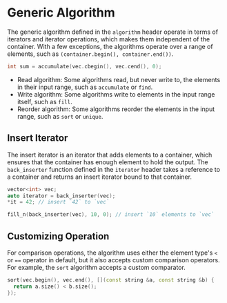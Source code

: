 # Generic Algorithm

The generic algorithm defined in the `algorithm` header operate in terms of iterators and iterator operations, which makes them independent of the container. With a few exceptions, the algorithms operate over a range of elements, such as `(container.begin(), container.end())`.

```cpp
int sum = accumulate(vec.cbegin(), vec.cend(), 0);
```

- Read algorithm: Some algorithms read, but never write to, the elements in their input range, such as `accumulate` or `find`.
- Write algorithm: Some algorithms write to elements in the input range itself, such as `fill`.
- Reorder algorithm: Some algorithms reorder the elements in the input range, such as `sort` or `unique`.

## Insert Iterator

The insert iterator is an iterator that adds elements to a container, which ensures that the container has enough element to hold the output. The `back_inserter` function defined in the `iterator` header takes a reference to a container and returns an insert iterator bound to that container.

```cpp
vector<int> vec;
auto iterator = back_inserter(vec);
*it = 42; // insert `42` to `vec`

fill_n(back_inserter(vec), 10, 0); // insert `10` elements to `vec`
```

## Customizing Operation

For comparison operations, the algorithm uses either the element type's `<` or `==` operator in default, but it also accepts custom comparison operators. For example, the `sort` algorithm accepts a custom comparator.

```cpp
sort(vec.begin(), vec.end(), [](const string &a, const string &b) {
  return a.size() < b.size();
});
```
